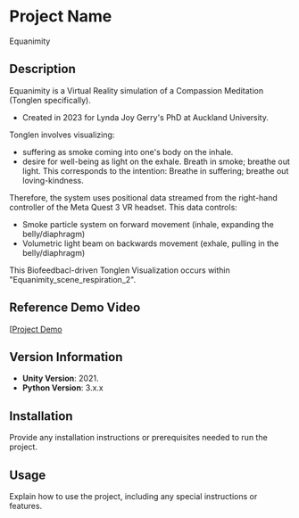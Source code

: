 # Project Name

Equanimity

## Description

Equanimity is a Virtual Reality simulation of a Compassion Meditation (Tonglen specifically).
- Created in 2023 for Lynda Joy Gerry's PhD at Auckland University.

Tonglen involves visualizing: 
- suffering as smoke coming into one's body on the inhale.
- desire for well-being as light on the exhale.
Breath in smoke; breathe out light.
This corresponds to the intention: Breathe in suffering; breathe out loving-kindness.

Therefore, the system uses positional data streamed from the right-hand controller of the Meta Quest 3 VR headset.
This data controls:
- Smoke particle system on forward movement (inhale, expanding the belly/diaphragm)
- Volumetric light beam on backwards movement (exhale, pulling in the belly/diaphragm)

This Biofeedbacl-driven Tonglen Visualization occurs within "Equanimity_scene_respiration_2".

## Reference Demo Video

[[Project Demo](https://www.youtube.com/watch?v=YOUR_VIDEO_ID_HERE](https://www.youtube.com/watch?v=nX0OzUGAA_g))

## Version Information

- **Unity Version**: 2021.
- **Python Version**: 3.x.x

## Installation

Provide any installation instructions or prerequisites needed to run the project.

## Usage

Explain how to use the project, including any special instructions or features.
